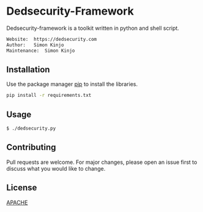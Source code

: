 # Dedsecurity-Framework

Dedsecurity-framework is a toolkit written in python and shell script.

```bash
Website:  https://dedsecurity.com
Author:   Simon Kinjo
Maintenance:  Simon Kinjo
```

## Installation

Use the package manager [pip](https://pip.pypa.io/en/stable/) to install the libraries.

```bash
pip install -r requirements.txt
```
 ## Usage
 ```bash
 $ ./dedsecurity.py
```
## Contributing
Pull requests are welcome. For major changes, please open an issue first to discuss what you would like to change.
## License
[APACHE](http://www.apache.org/licenses/)
